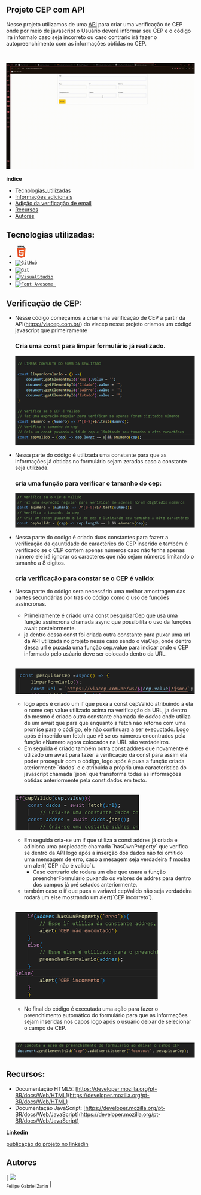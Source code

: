 ## Projeto CEP com API

Nesse projeto utilizamos de uma [API](https://viacep.com.br) para criar uma verificação de CEP onde por meio de javascript o Usuário deverá informar seu CEP e o código ira informalo caso seja incorreto ou caso contrario irá fazer o autopreenchimento com as informações obtidas no CEP.

<br>

![gif](img/cadastro.gif)


**índice**

* [Tecnologias_utilizadas](#tecnologias-utilizadas)
* [Informações adicionais](#Informações-adicionais)
* [Adição da verificação de email](#adição-da-verificação-de-email)
* [Recursos](#Recursos)
* [Autores](#autores)



## Tecnologias utilizadas:


* [<code><img height="32" src="https://raw.githubusercontent.com/github/explore/80688e429a7d4ef2fca1e82350fe8e3517d3494d/topics/html/html.png" alt="HTML5"/></code>](https://developer.mozilla.org/pt-BR/docs/Web/HTML)
* [<code><img height="32" src="https://static.vecteezy.com/system/resources/previews/027/127/560/original/javascript-logo-javascript-icon-transparent-free-png.png" alt="GitHub"/></code>](https://github.com/)
* [<code><img height="32" src="https://www.malwarebytes.com/wp-content/uploads/sites/2/2023/01/asset_upload_file97293_255583.jpg" alt="Git"/></code>](https://git-scm.com/)
* [<code><img height="32" src="https://img.shields.io/badge/VSCode-0078D4?style=for-the-badge&logo=visual%20studio%20code&logoColor=white" alt="VisualStudio"/></code>](https://code.visualstudio.com/)
* [<code><img height="32" src="https://img.shields.io/badge/GitHub-100000?style=for-the-badge&logo=github&logoColor=white" alt="Font Awesome "/></code>](https://fontawesome.com/versions)

## Verificação de CEP:

* Nesse código começamos a criar uma verificação de CEP a partir da API(https://viacep.com.br/) do viacep nesse projeto criamos um códigó javascript que primeiramente 

    ### Cria uma const para limpar formulário já realizado.
    
    ![limpar](img/1jv.png)

* Nessa parte do código é utilizada uma constante para que as informações já obtidas no formulário sejam zeradas caso a constante seja utilizada. 

    ### cria uma função para verificar o tamanho do cep:

     ![tamanho](img/tamanho.png)

* Nessa parte do codigo é criado duas constantes para fazerr a verificação da qauntidade de caractéries do CEP inserido e também é verificado se o CEP contem apenas números caso não tenha apenas número ele irá ignorar os caracteres que não sejam números limitando o tamanho a 8 digitos. 

    ### cria verificação para constar se o CEP é valido:

* Nessa parte do código sera necessário uma melhor amostragem das partes secundárias por tras do código como o uso de funções assincronas.

    * Primeiramente é criado uma const pesquisarCep que usa uma função assincrona chamada async que possibilita o uso da funções await posteiormente.
    * ja dentro dessa const foi criada outra constante para puxar uma url da API utilizada no projeto nesse caso sendo o viaCep, onde dentro dessa url é puxada uma função cep.value para indicar onde o CEP informado pelo usúario deve ser colocado dentro da URL.
    <br>

    ![validação](img/1prtvalida.png)

    * logo após é criado um if que puxa a const cepValido atribuindo a ela o nome cep.value utilizado acima na verificação da URL, ja dentro do mesmo é criado outra constante chamada de *dados* onde utiliza de um await que para que enquanto a fetch não retorne com uma promise para o códiigo, ele não continuara a ser execuctado. Logo após é inserido um fetch que vê se os números encontrados pela função eNumero agora colocados na URL são verdadeiros.
    * Em seguida é criado também outra const addres que novamente é utlizado um await para fazer a verificação da const para assim ela poder proceguir com o código, logo após é puxa a função criada ateriormente ´dados´ e e atribuida a própria uma caracteristica do javascript chamada ´json´ que transforma todas as informações obtidas anteriormente pela const.dados em texto.
    <br>

    ![validação](img/2prtvalida.png)

    * Em seguida cria-se um if que utiliza a const addres já criada e adiciona uma propiedade chamada ´hasOwnProperty´ que verifica se dentro da API logo após a inserção dos dados não foi omitido uma mensagem de erro, caso a mesagem seja verdadeira if mostra um alert(´CEP não é valido´).
        * Caso contrario ele rodara um else que usara a função preencherFormulário puxando os valores de addres para dentro dos campos já pré setados anteriormente.
    * também caso o if que puxa a variavel cepValido não seja verdadeira rodará um else mostrando um alert(´CEP incorreto´).
    <br>

    ![validação](img/3prtvalida.png)

    * No final do código é executada uma ação para fazer o preenchimento automático do formulário para que as informações sejam inseridas nos capos logo após o usuário deixar de selecionar o campo de CEP.

    <br>

    ![validação](img/4prtvalida.png)


## Recursos:

* Documentação HTML5: [https://developer.mozilla.org/pt-BR/docs/Web/HTML](https://developer.mozilla.org/pt-BR/docs/Web/HTML)
* Documentação JavaScript: [https://developer.mozilla.org/pt-BR/docs/Web/JavaScript](https://developer.mozilla.org/pt-BR/docs/Web/JavaScript)

**Linkedin**

[publicação do projeto no linkedin]()

## Autores
| [<img loading="lazy" src="https://avatars.githubusercontent.com/u/140712280?v=4" width=115><br><sub>Fellipe Gabriel Zanin</sub>](https://github.com/Fell1pe) |